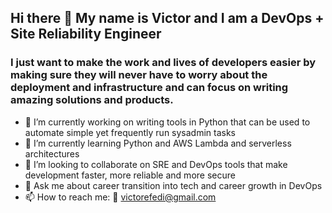 ## Hi there 👋 My name is Victor and I am a DevOps + Site Reliability Engineer
### I just want to make the work and lives of developers easier by making sure they will never have to worry about the deployment and infrastructure and can focus on writing amazing solutions and products.

- 🔭 I’m currently working on writing tools in Python that can be used to automate simple yet frequently run sysadmin tasks
- 🌱 I’m currently learning Python and AWS Lambda and serverless architectures
- 👯 I’m looking to collaborate on SRE and DevOps tools that make development faster, more reliable and more secure
- 💬 Ask me about career transition into tech and career growth in DevOps
- 📫 How to reach me: :email: victorefedi@gmail.com
